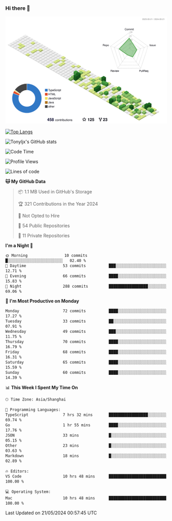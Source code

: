 ### Hi there 👋

![](./profile-3d-contrib/profile-green-animate.svg)

 

[![Top Langs](https://github-readme-stats.vercel.app/api/top-langs/?username=tonyljx)](https://github.com/anuraghazra/github-readme-stats)

![Tonyljx's GitHub stats](https://github-readme-stats.vercel.app/api?username=tonyljx&theme=default&show_icons=true)

 

<!--START_SECTION:waka-->
![Code Time](http://img.shields.io/badge/Code%20Time-362%20hrs%201%20min-blue)

![Profile Views](http://img.shields.io/badge/Profile%20Views-0-blue)

![Lines of code](https://img.shields.io/badge/From%20Hello%20World%20I%27ve%20Written-413.3%20thousand%20lines%20of%20code-blue)

**🐱 My GitHub Data** 

> 📦 1.1 MB Used in GitHub's Storage 
 > 
> 🏆 321 Contributions in the Year 2024
 > 
> 🚫 Not Opted to Hire
 > 
> 📜 54 Public Repositories 
 > 
> 🔑 11 Private Repositories 
 > 
**I'm a Night 🦉** 

```text
🌞 Morning                10 commits          █░░░░░░░░░░░░░░░░░░░░░░░░   02.40 % 
🌆 Daytime                53 commits          ███░░░░░░░░░░░░░░░░░░░░░░   12.71 % 
🌃 Evening                66 commits          ████░░░░░░░░░░░░░░░░░░░░░   15.83 % 
🌙 Night                  288 commits         █████████████████░░░░░░░░   69.06 % 
```
📅 **I'm Most Productive on Monday** 

```text
Monday                   72 commits          ████░░░░░░░░░░░░░░░░░░░░░   17.27 % 
Tuesday                  33 commits          ██░░░░░░░░░░░░░░░░░░░░░░░   07.91 % 
Wednesday                49 commits          ███░░░░░░░░░░░░░░░░░░░░░░   11.75 % 
Thursday                 70 commits          ████░░░░░░░░░░░░░░░░░░░░░   16.79 % 
Friday                   68 commits          ████░░░░░░░░░░░░░░░░░░░░░   16.31 % 
Saturday                 65 commits          ████░░░░░░░░░░░░░░░░░░░░░   15.59 % 
Sunday                   60 commits          ████░░░░░░░░░░░░░░░░░░░░░   14.39 % 
```


📊 **This Week I Spent My Time On** 

```text
🕑︎ Time Zone: Asia/Shanghai

💬 Programming Languages: 
TypeScript               7 hrs 32 mins       █████████████████░░░░░░░░   69.74 % 
Go                       1 hr 55 mins        ████░░░░░░░░░░░░░░░░░░░░░   17.76 % 
JSON                     33 mins             █░░░░░░░░░░░░░░░░░░░░░░░░   05.15 % 
Other                    23 mins             █░░░░░░░░░░░░░░░░░░░░░░░░   03.63 % 
Markdown                 18 mins             █░░░░░░░░░░░░░░░░░░░░░░░░   02.89 % 

🔥 Editors: 
VS Code                  10 hrs 48 mins      █████████████████████████   100.00 % 

💻 Operating System: 
Mac                      10 hrs 48 mins      █████████████████████████   100.00 % 
```


 Last Updated on 21/05/2024 00:57:45 UTC
<!--END_SECTION:waka-->

